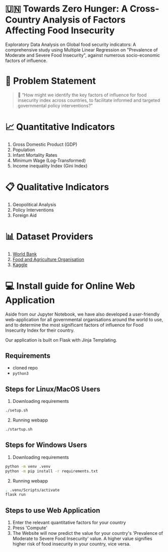 # :united_nations: Towards Zero Hunger: A Cross-Country Analysis of Factors Affecting Food Insecurity

Exploratory Data Analysis on Global food security indicators: A comprehensive study using Multiple Linear Regression on "Prevalence of Moderate and Severe Food Insecurity", against numerous socio-economic factors of influence. 

# :memo: Problem Statement
> :blue_book: “How might we identify the key factors of influence for food insecurity index across countries, to facilitate informed and targeted governmental policy interventions?”

# :chart_with_upwards_trend: Quantitative Indicators
1. Gross Domestic Product (GDP)
2. Population
3. Infant Mortality Rates
4. Minimum Wage (Log-Transformed)
5. Income inequality Index (Gini Index)

# :clipboard: Qualitative Indicators
1. Geopolitical Analysis
2. Policy Interventions
3. Foreign Aid

# :bar_chart: Dataset Providers
1. [World Bank](https://data.worldbank.org/)
2. [Food and Agriculture Organisation](https://www.fao.org/faostat/en/)
3. [Kaggle](https://www.kaggle.com/datasets)

# :computer: Install guide for Online Web Application
Aside from our Jupyter Notebook, we have also developed a user-friendly web-application for all governmental organisations around the world to use, and to determine the most significant factors of influence for Food Insecurity Index for their country. 

Our application is built on Flask with Jinja Templating.

## Requirements
- cloned repo
- `python3`

## Steps for Linux/MacOS Users
1. Downloading requirements
```sh
./setup.sh
```
2. Running webapp
```sh
./startup.sh
```

## Steps for Windows Users

1. Downloading requirements
```sh
python -m venv .venv
python -m pip install -r requirements.txt
```

2. Running webapp
```sh
. .venv/Scripts/activate
flask run
```

## Steps to use Web Application
1. Enter the relevant quantitative factors for your country
2. Press 'Compute'
3. The Website will now predict the value for your country's 'Prevalence of Moderate to Severe Food Insecurity' value. A higher value signifies higher risk of food insecurity in your country, vice versa.